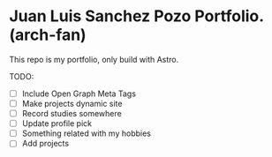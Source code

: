 # Juan Luis Sanchez Pozo Portfolio. (arch-fan)

This repo is my portfolio, only build with Astro.

TODO:

- [ ] Include Open Graph Meta Tags
- [ ] Make projects dynamic site
- [ ] Record studies somewhere
- [ ] Update profile pick
- [ ] Something related with my hobbies
- [ ] Add projects
